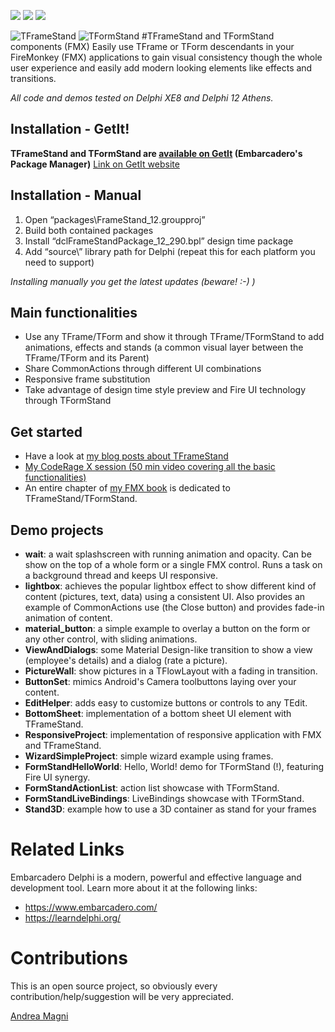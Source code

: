 ![](https://img.shields.io/github/v/release/andrea-magni/TFrameStand)
![](https://img.shields.io/github/release-date/andrea-magni/TFrameStand)
![](https://img.shields.io/github/commits-since/andrea-magni/TFrameStand/v.1.9)

![TFrameStand](media/frame_stand_xhdpi.png)
![TFormStand](media/form_stand_xhdpi.png)
#TFrameStand and TFormStand components (FMX)
Easily use TFrame or TForm descendants in your FireMonkey (FMX) applications to gain visual consistency though the whole user experience and easily add modern looking elements like effects and transitions.

_All code and demos tested on Delphi XE8 and Delphi 12 Athens._

## Installation - GetIt!
**TFrameStand and TFormStand are [available on GetIt](https://blog.andreamagni.eu/2017/05/tframestand-v-1-3-available-on-github-and-getit/) (Embarcadero's Package Manager)**
[Link on GetIt website](https://getitnow.embarcadero.com/?q=TFrameStand)

## Installation - Manual
1. Open “packages\FrameStand_12.groupproj”
2. Build both contained packages
2. Install “dclFrameStandPackage_12_290.bpl” design time package
3. Add “source\” library path for Delphi (repeat this for each platform you need to support)

_Installing manually you get the latest updates (beware! :-) )_

## Main functionalities
* Use any TFrame/TForm and show it through TFrame/TFormStand to add animations, effects and stands (a common visual layer between the TFrame/TForm and its Parent)
* Share CommonActions through different UI combinations
* Responsive frame substitution
* Take advantage of design time style preview and Fire UI technology through TFormStand

## Get started
* Have a look at [my blog posts about TFrameStand](https://blog.andreamagni.eu/tag/tframestand/)
* [My CodeRage X session (50 min video covering all the basic functionalities)](https://www.youtube.com/watch?v=Z6_ZvnCmFCw)
* An entire chapter of [my FMX book](https://www.packtpub.com/product/delphi-gui-programming-with-firemonkey/9781788624176) is dedicated to TFrameStand/TFormStand.

## Demo projects
* **wait**: a wait splashscreen with running animation and opacity. Can be show on the top of a whole form or a single FMX control. Runs a task on a background thread and keeps UI responsive.
* **lightbox**: achieves the popular lightbox effect to show different kind of content (pictures, text, data) using a consistent UI. Also provides an example of CommonActions use (the Close button) and provides fade-in animation of content.
* **material_button**: a simple example to overlay a button on the form or any other control, with sliding animations.
* **ViewAndDialogs**: some Material Design-like transition to show a view (employee's details) and a dialog (rate a picture).
* **PictureWall**: show pictures in a TFlowLayout with a fading in transition.
* **ButtonSet**: mimics Android's Camera toolbuttons laying over your content.
* **EditHelper**: adds easy to customize buttons or controls to any TEdit.
* **BottomSheet**: implementation of a bottom sheet UI element with TFrameStand.
* **ResponsiveProject**: implementation of responsive application with FMX and TFrameStand.
* **WizardSimpleProject**: simple wizard example using frames.
* **FormStandHelloWorld**: Hello, World! demo for TFormStand (!), featuring Fire UI synergy.
* **FormStandActionList**: action list showcase with TFormStand.
* **FormStandLiveBindings**: LiveBindings showcase with TFormStand.
* **Stand3D**: example how to use a 3D container as stand for your frames

# Related Links
Embarcadero Delphi is a modern, powerful and effective language and development tool. Learn more about it at the following links:
 * https://www.embarcadero.com/
 * https://learndelphi.org/

# Contributions
This is an open source project, so obviously every contribution/help/suggestion will be very appreciated.

[Andrea Magni](http://www.andreamagni.eu)
